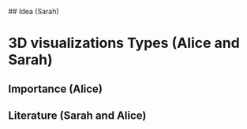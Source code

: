 ## Idea (Sarah)


# 3D visualizations Types (Alice and Sarah)

## Importance (Alice)


## Literature (Sarah and Alice)
